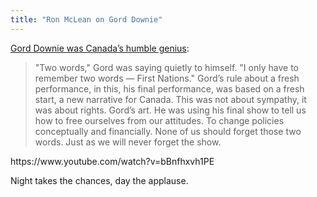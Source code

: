 ```yaml
---
title: "Ron McLean on Gord Downie"
---
```

<p><a href="http://www.sportsnet.ca/hockey/nhl/gord-downie-canadas-humble-genius/">Gord Downie was Canada’s humble genius</a>:</p>
<blockquote><p>
  "Two words," Gord was saying quietly to himself. "I only have to remember two words — First Nations." Gord’s rule about a fresh performance, in this, his final performance, was based on a fresh start, a new narrative for Canada. This was not about sympathy, it was about rights. Gord’s art. He was using his final show to tell us how to free ourselves from our attitudes. To change policies conceptually and financially. None of us should forget those two words. Just as we will never forget the show.
</p></blockquote>
<p>https://www.youtube.com/watch?v=bBnfhxvh1PE</p>
<p>Night takes the chances, day the applause.</p>
